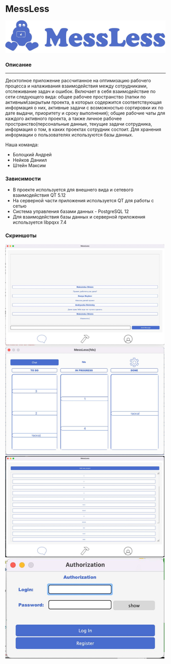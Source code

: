 # MessLess

<img src="images/logo.jpg">

### Описание
-----
Десктопное приложение рассчитанное на оптимизацию рабочего процесса и налаживания взаимодействия между сотрудниками, отслеживание задач и ошибок. Включает в себя взаимодействие по сети следующего вида: общее рабочее пространство (папки по активным\закрытым проекта, в которых содержится соответствующая информация о них, активные задачи с возможностью сортировки их по дате выдачи, приоритету и сроку выполнения); общие рабочие чаты для каждого активного проекта, а также личное рабочее пространство(персональные данные, текущие задачи сотрудника, информация о том, в каких проектах сотрудник состоит. Для хранения информации о пользователях используются базы данных.

Наша команда:
- Болоцкий Андрей
- Нейков Даниил
- Штейн Максим

### Зависимости
* В проекте используется для внешнего вида и сетевого взаимодействия QT 5.12
* На серверной части приложения используется QT для работы с сетью
* Система управления базами данных - PostgreSQL 12
* Для взаимодействия базы данных и серверной приложения используется libpqxx 7.4
### Cкриншоты 

<img src="images/chat.jpg" width="500">

<img src="images/project.jpg" width="500">

<img src="images/projects_list.jpg" width="500">

<img src="images/login.jpg" width="500">
